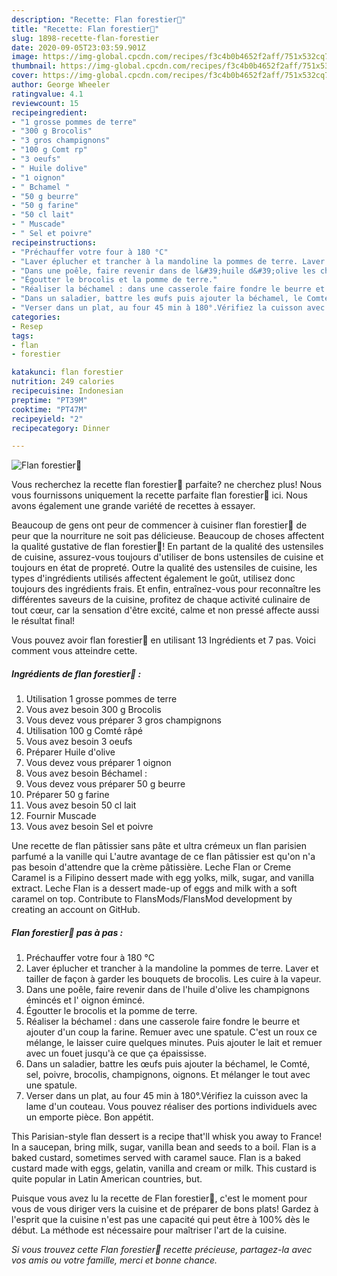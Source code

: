 ```yaml
---
description: "Recette: Flan forestier🌳"
title: "Recette: Flan forestier🌳"
slug: 1898-recette-flan-forestier
date: 2020-09-05T23:03:59.901Z
image: https://img-global.cpcdn.com/recipes/f3c4b0b4652f2aff/751x532cq70/flan-forestier🌳-photo-principale-de-la-recette.jpg
thumbnail: https://img-global.cpcdn.com/recipes/f3c4b0b4652f2aff/751x532cq70/flan-forestier🌳-photo-principale-de-la-recette.jpg
cover: https://img-global.cpcdn.com/recipes/f3c4b0b4652f2aff/751x532cq70/flan-forestier🌳-photo-principale-de-la-recette.jpg
author: George Wheeler
ratingvalue: 4.1
reviewcount: 15
recipeingredient:
- "1 grosse pommes de terre"
- "300 g Brocolis"
- "3 gros champignons"
- "100 g Comt rp"
- "3 oeufs"
- " Huile dolive"
- "1 oignon"
- " Bchamel "
- "50 g beurre"
- "50 g farine"
- "50 cl lait"
- " Muscade"
- " Sel et poivre"
recipeinstructions:
- "Préchauffer votre four à 180 °C"
- "Laver éplucher et trancher à la mandoline la pommes de terre. Laver et tailler de façon à garder les bouquets de brocolis. Les cuire à la vapeur."
- "Dans une poêle, faire revenir dans de l&#39;huile d&#39;olive les champignons émincés et l&#39; oignon émincé."
- "Égoutter le brocolis et la pomme de terre."
- "Réaliser la béchamel : dans une casserole faire fondre le beurre et ajouter d&#39;un coup la farine. Remuer avec une spatule. C&#39;est un roux ce mélange, le laisser cuire quelques minutes. Puis ajouter le lait et remuer avec un fouet jusqu&#39;à ce que ça épaississe."
- "Dans un saladier, battre les œufs puis ajouter la béchamel, le Comté, sel, poivre, brocolis, champignons, oignons. Et mélanger le tout avec une spatule."
- "Verser dans un plat, au four 45 min à 180°.Vérifiez la cuisson avec la lame d&#39;un couteau. Vous pouvez réaliser des portions individuels avec un emporte pièce. Bon appétit."
categories:
- Resep
tags:
- flan
- forestier

katakunci: flan forestier 
nutrition: 249 calories
recipecuisine: Indonesian
preptime: "PT39M"
cooktime: "PT47M"
recipeyield: "2"
recipecategory: Dinner

---
```



![Flan forestier🌳](https://img-global.cpcdn.com/recipes/f3c4b0b4652f2aff/751x532cq70/flan-forestier🌳-photo-principale-de-la-recette.jpg)

Vous recherchez la recette flan forestier🌳 parfaite? ne cherchez plus! Nous vous fournissons uniquement la recette parfaite flan forestier🌳 ici. Nous avons également une grande variété de recettes à essayer.

Beaucoup de gens ont peur de commencer à cuisiner flan forestier🌳 de peur que la nourriture ne soit pas délicieuse. Beaucoup de choses affectent la qualité gustative de flan forestier🌳! En partant de la qualité des ustensiles de cuisine, assurez-vous toujours d'utiliser de bons ustensiles de cuisine et toujours en état de propreté. Outre la qualité des ustensiles de cuisine, les types d'ingrédients utilisés affectent également le goût, utilisez donc toujours des ingrédients frais. Et enfin, entraînez-vous pour reconnaître les différentes saveurs de la cuisine, profitez de chaque activité culinaire de tout cœur, car la sensation d'être excité, calme et non pressé affecte aussi le résultat final!

<!--inarticleads1-->

Vous pouvez avoir flan forestier🌳 en utilisant 13 Ingrédients et 7 pas. Voici comment vous atteindre cette.

##### Ingrédients de flan forestier🌳 :

1. Utilisation 1 grosse pommes de terre
1. Vous avez besoin 300 g Brocolis
1. Vous devez vous préparer 3 gros champignons
1. Utilisation 100 g Comté râpé
1. Vous avez besoin 3 oeufs
1. Préparer  Huile d&#39;olive
1. Vous devez vous préparer 1 oignon
1. Vous avez besoin  Béchamel :
1. Vous devez vous préparer 50 g beurre
1. Préparer 50 g farine
1. Vous avez besoin 50 cl lait
1. Fournir  Muscade
1. Vous avez besoin  Sel et poivre


Une recette de flan pâtissier sans pâte et ultra crémeux un flan parisien parfumé a la vanille qui L&#39;autre avantage de ce flan pâtissier est qu&#39;on n&#39;a pas besoin d&#39;attendre que la crème pâtissière. Leche Flan or Creme Caramel is a Filipino dessert made with egg yolks, milk, sugar, and vanilla extract. Leche Flan is a dessert made-up of eggs and milk with a soft caramel on top. Contribute to FlansMods/FlansMod development by creating an account on GitHub. 

<!--inarticleads2-->

##### Flan forestier🌳 pas à pas :

1. Préchauffer votre four à 180 °C
1. Laver éplucher et trancher à la mandoline la pommes de terre. Laver et tailler de façon à garder les bouquets de brocolis. Les cuire à la vapeur.
1. Dans une poêle, faire revenir dans de l&#39;huile d&#39;olive les champignons émincés et l&#39; oignon émincé.
1. Égoutter le brocolis et la pomme de terre.
1. Réaliser la béchamel : dans une casserole faire fondre le beurre et ajouter d&#39;un coup la farine. Remuer avec une spatule. C&#39;est un roux ce mélange, le laisser cuire quelques minutes. Puis ajouter le lait et remuer avec un fouet jusqu&#39;à ce que ça épaississe.
1. Dans un saladier, battre les œufs puis ajouter la béchamel, le Comté, sel, poivre, brocolis, champignons, oignons. Et mélanger le tout avec une spatule.
1. Verser dans un plat, au four 45 min à 180°.Vérifiez la cuisson avec la lame d&#39;un couteau. Vous pouvez réaliser des portions individuels avec un emporte pièce. Bon appétit.


This Parisian-style flan dessert is a recipe that&#39;ll whisk you away to France! In a saucepan, bring milk, sugar, vanilla bean and seeds to a boil. Flan is a baked custard, sometimes served with caramel sauce. Flan is a baked custard made with eggs, gelatin, vanilla and cream or milk. This custard is quite popular in Latin American countries, but. 

<!--inarticleads1-->

<p>
Puisque vous avez lu la recette de Flan forestier🌳, c'est le moment pour vous de vous diriger vers la cuisine et de préparer de bons plats! Gardez à l'esprit que la cuisine n'est pas une capacité qui peut être à 100% dès le début. La méthode est nécessaire pour maîtriser l'art de la cuisine.
</p>

<p>
<i>Si vous trouvez cette Flan forestier🌳 recette précieuse, partagez-la avec vos amis ou votre famille, merci et bonne chance.</i>
</p>
